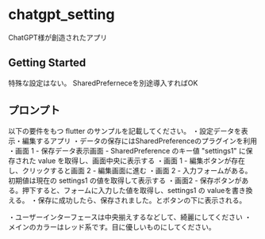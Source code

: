 # chatgpt_setting

ChatGPT様が創造されたアプリ

## Getting Started

特殊な設定はない。
SharedPreferneceを別途導入すればOK

## プロンプト

以下の要件をもつ flutter のサンプルを記載してください。
・設定データを表示・編集するアプリ
・データの保存にはSharedPreferenceのプラグインを利用
・画面 1 - 保存データ表示画面 - SharedPreference のキー値 "settings1" に保存された value を取得し、画面中央に表示する
・画面 1 - 編集ボタンが存在し、クリックすると画面 2 - 編集画面に進む
・画面 2 - 入力フォームがある。初期値は現在の settings1 の値を取得して表示する
・画面2 - 保存ボタンがある。押下すると、フォームに入力した値を取得し、settings1 の valueを書き換える。
・保存に成功したら、保存されました。とボタンの下に表示される。

・ユーザーインターフェースは中央揃えするなどして、綺麗にしてください
・メインのカラーはレッド系です。目に優しいものにしてください。
